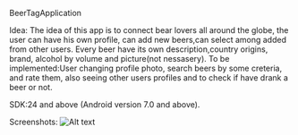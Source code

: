  BeerTagApplication



Idea:
The idea of this app is to connect bear lovers all around the globe,
the user can have his own profile, can add new beers,can select among added from other users. Every beer have its own description,country origins, brand, alcohol by volume and picture(not nessasery).
To be implemented:User changing profile photo, search beers by some creteria, and rate them, also seeing other users profiles and to check if have drank a beer or not.


SDK:24 and above (Android version 7.0 and above).

Screenshots:
![Alt text](/../<master>/appImages/1.png?raw=true "Optional Title")

 
 

 
 









